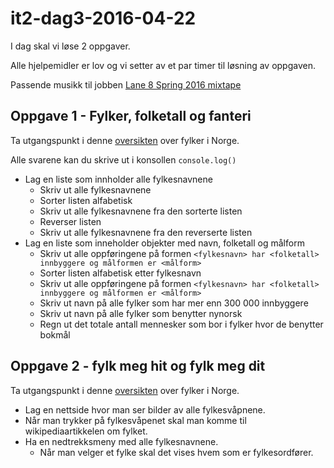 # it2-dag3-2016-04-22

I dag skal vi løse 2 oppgaver.

Alle hjelpemidler er lov og vi setter av et par timer til løsning av oppgaven.

Passende musikk til jobben [Lane 8 Spring 2016 mixtape](https://soundcloud.com/lane8music/lane-8-spring-2016-mixtape)

## Oppgave 1 - Fylker, folketall og fanteri

Ta utgangspunkt i denne [oversikten](https://no.wikipedia.org/wiki/Norges_fylker#Liste) over fylker i Norge.

Alle svarene kan du skrive ut i konsollen ```console.log()```

- Lag en liste som innholder alle fylkesnavnene
  - Skriv ut alle fylkesnavnene
  - Sorter listen alfabetisk
  - Skriv ut alle fylkesnavnene fra den sorterte listen
  - Reverser listen
  - Skriv ut alle fylkesnavnene fra den reverserte listen
- Lag en liste som inneholder objekter med navn, folketall og målform
  - Skriv ut alle oppføringene på formen ```<fylkesnavn> har <folketall> innbyggere og målformen er <målform>```
  - Sorter listen alfabetisk etter fylkesnavn
  - Skriv ut alle oppføringene på formen ```<fylkesnavn> har <folketall> innbyggere og målformen er <målform>```
  - Skriv ut navn på alle fylker som har mer enn 300 000 innbyggere
  - Skriv ut navn på alle fylker som benytter nynorsk
  - Regn ut det totale antall mennesker som bor i fylker hvor de benytter bokmål

## Oppgave 2 - fylk meg hit og fylk meg dit

Ta utgangspunkt i denne [oversikten](https://no.wikipedia.org/wiki/Norges_fylker#Liste) over fylker i Norge.

- Lag en nettside hvor man ser bilder av alle fylkesvåpnene.
- Når man trykker på fylkesvåpenet skal man komme til wikipediaartikkelen om fylket.
- Ha en nedtrekksmeny med alle fylkesnavnene.
  - Når man velger et fylke skal det vises hvem som er fylkesordfører.
